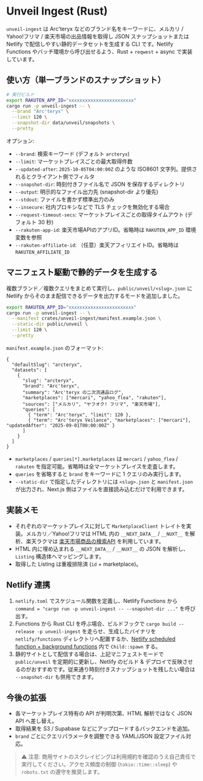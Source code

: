 # Unveil Ingest (Rust)

`unveil-ingest` は Arc'teryx などのブランド名をキーワードに、メルカリ / Yahoo!フリマ / 楽天市場の出品情報を取得し JSON スナップショットまたは Netlify で配信しやすい静的データセットを生成する CLI です。Netlify Functions やバッチ環境から呼び出せるよう、Rust + `reqwest` + async で実装しています。

## 使い方（単一ブランドのスナップショット）

```bash
# 実行ビルド
export RAKUTEN_APP_ID="xxxxxxxxxxxxxxxxxxxxxxxx"
cargo run -p unveil-ingest -- \
  --brand "Arc'teryx" \
  --limit 120 \
  --snapshot-dir data/unveil/snapshots \
  --pretty
```

オプション:

- `--brand`: 検索キーワード (デフォルト `arcteryx`)
- `--limit`: マーケットプレイスごとの最大取得件数
- `--updated-after`: `2025-10-05T04:00:00Z` のような ISO8601 文字列。提供されるとクライアント側でフィルタ
- `--snapshot-dir`: 時刻付きファイル名で JSON を保存するディレクトリ
- `--output`: 明示的なファイル出力先 (snapshot-dir より優先)
- `--stdout`: ファイルを書かず標準出力のみ
- `--insecure`: 社内プロキシなどで TLS チェックを無効化する場合
- `--request-timeout-secs`: マーケットプレイスごとの取得タイムアウト (デフォルト 30 秒)
- `--rakuten-app-id`: 楽天市場APIのアプリID。省略時は `RAKUTEN_APP_ID` 環境変数を参照
- `--rakuten-affiliate-id`: （任意）楽天アフィリエイトID。省略時は `RAKUTEN_AFFILIATE_ID`

## マニフェスト駆動で静的データを生成する

複数ブランド／複数クエリをまとめて実行し、`public/unveil/<slug>.json` に Netlify からそのまま配信できるデータを出力するモードを追加しました。

```bash
export RAKUTEN_APP_ID="xxxxxxxxxxxxxxxxxxxxxxxx"
cargo run -p unveil-ingest -- \
  --manifest crates/unveil-ingest/manifest.example.json \
  --static-dir public/unveil \
  --limit 120 \
  --pretty
```

`manifest.example.json` のフォーマット:

```jsonc
{
  "defaultSlug": "arcteryx",
  "datasets": [
    {
      "slug": "arcteryx",
      "brand": "Arc'teryx",
      "summary": "Arc'teryx の二次流通品ログ",
      "marketplaces": ["mercari", "yahoo_flea", "rakuten"],
      "sources": ["メルカリ", "ヤフオク! フリマ", "楽天市場"],
      "queries": [
        { "term": "Arc'teryx", "limit": 120 },
        { "term": "Arc'teryx Veilance", "marketplaces": ["mercari"], "updatedAfter": "2025-09-01T00:00:00Z" }
      ]
    }
  ]
}
```

- `marketplaces` / `queries[*].marketplaces` は `mercari` / `yahoo_flea` / `rakuten` を指定可能。省略時は全マーケットプレイスを走査します。
- `queries` を省略すると `brand` をキーワードに 1 クエリのみ実行します。
- `--static-dir` で指定したディレクトリには `<slug>.json` と `manifest.json` が出力され、Next.js 側はファイルを直接読み込むだけで利用できます。

## 実装メモ

- それぞれのマーケットプレイスに対して `MarketplaceClient` トレイトを実装。メルカリ／Yahoo!フリマは HTML 内の `__NEXT_DATA__` / `__NUXT__` を解析、楽天ラクマは [楽天市場商品の検索API](https://webservice.rakuten.co.jp/documentation/ichiba-item-search) を利用しています。
- HTML 内に埋め込まれる `__NEXT_DATA__` / `__NUXT__` の JSON を解析し、`Listing` 構造体へマッピングします。
- 取得した Listing は重複排除済 (`id` + marketplace)。

## Netlify 連携

1. `netlify.toml` でスケジュール関数を定義し、Netlify Functions から `command = "cargo run -p unveil-ingest -- --snapshot-dir ..."` を呼び出す。
2. Functions から Rust CLI を呼ぶ場合、ビルドフックで `cargo build --release -p unveil-ingest` を走らせ、生成したバイナリを `netlify/functions` ディレクトリへ配置するか、[Netlify scheduled function + background functions](https://docs.netlify.com/functions/overview/) 内で `Child::spawn` する。
3. 静的サイトとして配信する場合は、上記マニフェストモードで `public/unveil` を定期的に更新し、Netlify のビルド & デプロイで反映させるのがおすすめです。従来通り時刻付きスナップショットを残したい場合は `--snapshot-dir` も併用できます。

## 今後の拡張

- 各マーケットプレイス特有の API が判明次第、HTML 解析ではなく JSON API へ差し替え。
- 取得結果を S3 / Supabase などにアップロードするバックエンドを追加。
- `brand` ごとにクエリパラメータを調整できる YAML/JSON 設定ファイル対応。

> ⚠️ 注意: 商用サイトのスクレイピングは利用規約を確認のうえ自己責任で実行してください。アクセス頻度の制御 (`tokio::time::sleep`) や `robots.txt` の遵守を推奨します。

